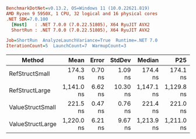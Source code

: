 ``` ini

BenchmarkDotNet=v0.13.2, OS=Windows 11 (10.0.22621.819)
AMD Ryzen 9 5950X, 1 CPU, 32 logical and 16 physical cores
.NET SDK=7.0.100
  [Host]   : .NET 7.0.0 (7.0.22.51805), X64 RyuJIT AVX2
  ShortRun : .NET 7.0.0 (7.0.22.51805), X64 RyuJIT AVX2

Job=ShortRun  AnalyzeLaunchVariance=True  Runtime=.NET 7.0  
IterationCount=5  LaunchCount=7  WarmupCount=3  

```
|           Method |       Mean |   Error |   StdDev |     Median |        P25 |        P95 |   Gen0 | Allocated |
|----------------- |-----------:|--------:|---------:|-----------:|-----------:|-----------:|-------:|----------:|
|   RefStructSmall |   174.3 ns | 0.70 ns |  1.09 ns |   174.4 ns |   174.1 ns |   175.6 ns | 0.0086 |     144 B |
|   RefStructLarge | 1,141.0 ns | 6.62 ns | 10.30 ns | 1,147.1 ns | 1,129.8 ns | 1,153.1 ns | 0.0095 |     176 B |
| ValueStructSmall |   221.5 ns | 0.47 ns |  0.76 ns |   221.4 ns |   221.0 ns |   223.2 ns | 0.0062 |     104 B |
| ValueStructLarge | 1,220.0 ns | 6.21 ns |  9.67 ns | 1,213.9 ns | 1,211.0 ns | 1,232.1 ns | 0.0057 |     104 B |
